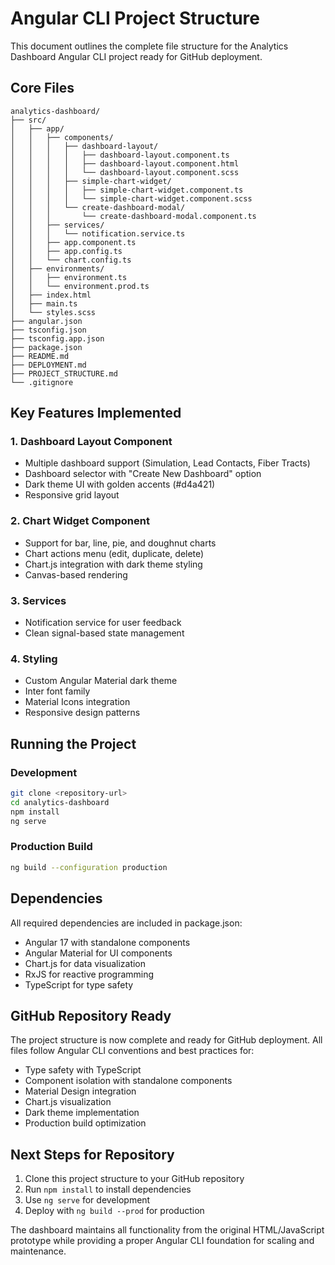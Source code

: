 # Angular CLI Project Structure

This document outlines the complete file structure for the Analytics Dashboard Angular CLI project ready for GitHub deployment.

## Core Files

```
analytics-dashboard/
├── src/
│   ├── app/
│   │   ├── components/
│   │   │   ├── dashboard-layout/
│   │   │   │   ├── dashboard-layout.component.ts
│   │   │   │   ├── dashboard-layout.component.html
│   │   │   │   └── dashboard-layout.component.scss
│   │   │   ├── simple-chart-widget/
│   │   │   │   ├── simple-chart-widget.component.ts
│   │   │   │   └── simple-chart-widget.component.scss
│   │   │   └── create-dashboard-modal/
│   │   │       └── create-dashboard-modal.component.ts
│   │   ├── services/
│   │   │   └── notification.service.ts
│   │   ├── app.component.ts
│   │   ├── app.config.ts
│   │   └── chart.config.ts
│   ├── environments/
│   │   ├── environment.ts
│   │   └── environment.prod.ts
│   ├── index.html
│   ├── main.ts
│   └── styles.scss
├── angular.json
├── tsconfig.json
├── tsconfig.app.json
├── package.json
├── README.md
├── DEPLOYMENT.md
├── PROJECT_STRUCTURE.md
└── .gitignore
```

## Key Features Implemented

### 1. Dashboard Layout Component
- Multiple dashboard support (Simulation, Lead Contacts, Fiber Tracts)
- Dashboard selector with "Create New Dashboard" option
- Dark theme UI with golden accents (#d4a421)
- Responsive grid layout

### 2. Chart Widget Component
- Support for bar, line, pie, and doughnut charts
- Chart actions menu (edit, duplicate, delete)
- Chart.js integration with dark theme styling
- Canvas-based rendering

### 3. Services
- Notification service for user feedback
- Clean signal-based state management

### 4. Styling
- Custom Angular Material dark theme
- Inter font family
- Material Icons integration
- Responsive design patterns

## Running the Project

### Development
```bash
git clone <repository-url>
cd analytics-dashboard
npm install
ng serve
```

### Production Build
```bash
ng build --configuration production
```

## Dependencies

All required dependencies are included in package.json:
- Angular 17 with standalone components
- Angular Material for UI components
- Chart.js for data visualization
- RxJS for reactive programming
- TypeScript for type safety

## GitHub Repository Ready

The project structure is now complete and ready for GitHub deployment. All files follow Angular CLI conventions and best practices for:

- Type safety with TypeScript
- Component isolation with standalone components
- Material Design integration
- Chart.js visualization
- Dark theme implementation
- Production build optimization

## Next Steps for Repository

1. Clone this project structure to your GitHub repository
2. Run `npm install` to install dependencies
3. Use `ng serve` for development
4. Deploy with `ng build --prod` for production

The dashboard maintains all functionality from the original HTML/JavaScript prototype while providing a proper Angular CLI foundation for scaling and maintenance.